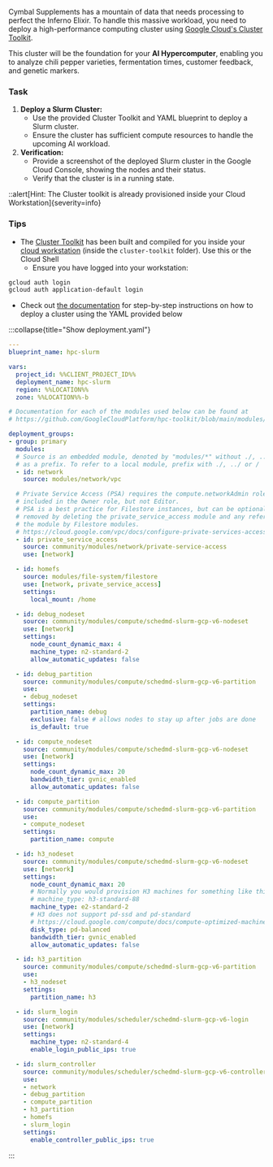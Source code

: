 Cymbal Supplements has a mountain of data that needs processing to perfect the Inferno Elixir. To handle this massive workload, you need to deploy a high-performance computing cluster using [Google Cloud's Cluster Toolkit](https://cloud.google.com/cluster-toolkit/docs/overview).

This cluster will be the foundation for your **AI Hypercomputer**, enabling you to analyze chili pepper varieties, fermentation times, customer feedback, and genetic markers.

### Task

1. **Deploy a Slurm Cluster:**
    * Use the provided Cluster Toolkit and YAML blueprint to deploy a Slurm cluster.
    * Ensure the cluster has sufficient compute resources to handle the upcoming AI workload.
2. **Verification:**
    * Provide a screenshot of the deployed Slurm cluster in the Google Cloud Console, showing the nodes and their status.
    * Verify that the cluster is in a running state.

::alert[Hint: The Cluster toolkit is already provisioned inside your Cloud Workstation]{severity=info}

### Tips

* The [Cluster Toolkit](https://cloud.google.com/cluster-toolkit/docs/setup/configure-environment) has been built and compiled for you inside your [cloud workstation](https://console.cloud.google.com/workstations/overview?project=%%CLIENT_PROJECT_ID%%) (inside the `cluster-toolkit` folder). Use this or the Cloud Shell
    * Ensure you have logged into your workstation:

 ```sh
gcloud auth login
gcloud auth application-default login
```

* Check out [the documentation](https://cloud.google.com/cluster-toolkit/docs/quickstarts/slurm-cluster) for step-by-step instructions on how to deploy a cluster using the YAML provided below


:::collapse{title="Show deployment.yaml"}

```yaml
---
blueprint_name: hpc-slurm

vars:
  project_id: %%CLIENT_PROJECT_ID%%
  deployment_name: hpc-slurm
  region: %%LOCATION%%
  zone: %%LOCATION%%-b

# Documentation for each of the modules used below can be found at
# https://github.com/GoogleCloudPlatform/hpc-toolkit/blob/main/modules/README.md

deployment_groups:
- group: primary
  modules:
  # Source is an embedded module, denoted by "modules/*" without ./, ../, /
  # as a prefix. To refer to a local module, prefix with ./, ../ or /
  - id: network
    source: modules/network/vpc

  # Private Service Access (PSA) requires the compute.networkAdmin role which is
  # included in the Owner role, but not Editor.
  # PSA is a best practice for Filestore instances, but can be optionally
  # removed by deleting the private_service_access module and any references to
  # the module by Filestore modules.
  # https://cloud.google.com/vpc/docs/configure-private-services-access#permissions
  - id: private_service_access
    source: community/modules/network/private-service-access
    use: [network]

  - id: homefs
    source: modules/file-system/filestore
    use: [network, private_service_access]
    settings:
      local_mount: /home

  - id: debug_nodeset
    source: community/modules/compute/schedmd-slurm-gcp-v6-nodeset
    use: [network]
    settings:
      node_count_dynamic_max: 4
      machine_type: n2-standard-2
      allow_automatic_updates: false

  - id: debug_partition
    source: community/modules/compute/schedmd-slurm-gcp-v6-partition
    use:
    - debug_nodeset
    settings:
      partition_name: debug
      exclusive: false # allows nodes to stay up after jobs are done
      is_default: true

  - id: compute_nodeset
    source: community/modules/compute/schedmd-slurm-gcp-v6-nodeset
    use: [network]
    settings:
      node_count_dynamic_max: 20
      bandwidth_tier: gvnic_enabled
      allow_automatic_updates: false

  - id: compute_partition
    source: community/modules/compute/schedmd-slurm-gcp-v6-partition
    use:
    - compute_nodeset
    settings:
      partition_name: compute

  - id: h3_nodeset
    source: community/modules/compute/schedmd-slurm-gcp-v6-nodeset
    use: [network]
    settings:
      node_count_dynamic_max: 20
      # Normally you would provision H3 machines for something like this. However, this is just a lab so let's save some resources!
      # machine_type: h3-standard-88
      machine_type: e2-standard-2
      # H3 does not support pd-ssd and pd-standard
      # https://cloud.google.com/compute/docs/compute-optimized-machines#h3_disks
      disk_type: pd-balanced
      bandwidth_tier: gvnic_enabled
      allow_automatic_updates: false

  - id: h3_partition
    source: community/modules/compute/schedmd-slurm-gcp-v6-partition
    use:
    - h3_nodeset
    settings:
      partition_name: h3

  - id: slurm_login
    source: community/modules/scheduler/schedmd-slurm-gcp-v6-login
    use: [network]
    settings:
      machine_type: n2-standard-4
      enable_login_public_ips: true

  - id: slurm_controller
    source: community/modules/scheduler/schedmd-slurm-gcp-v6-controller
    use:
    - network
    - debug_partition
    - compute_partition
    - h3_partition
    - homefs
    - slurm_login
    settings:
      enable_controller_public_ips: true
```

:::
